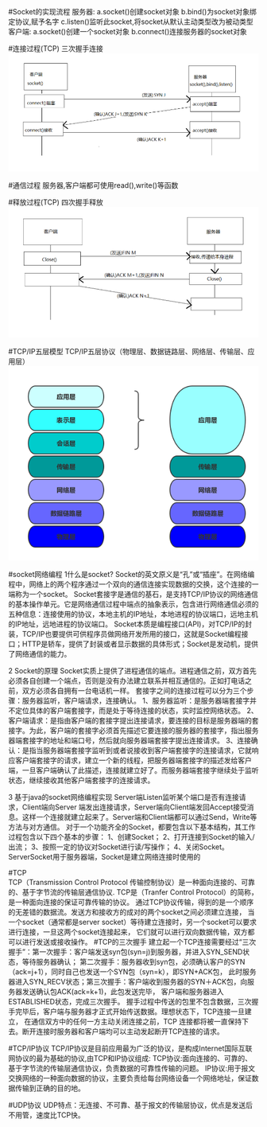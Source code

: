 #Socket的实现流程
服务器:
        a.socket()创建socket对象
        b.bind()为socket对象绑定协议,赋予名字
        c.listen()监听此socket,将socket从默认主动类型改为被动类型
客户端:
        a.socket()创建一个socket对象
        b.connect()连接服务器的socket对象

#连接过程(TCP)
三次握手连接
![img.png](img.png)

#通信过程
服务器,客户端都可使用read(),write()等函数

#释放过程(TCP)
四次握手释放
![img_1.png](img_1.png)

#TCP/IP五层模型
TCP/IP五层协议（物理层、数据链路层、网络层、传输层、应用层）
![img_2.png](img_2.png)

#socket网络编程
1什么是socket?
Socket的英文原义是“孔”或“插座”。在网络编程中，网络上的两个程序通过一个双向的通信连接实现数据的交换，这个连接的一端称为一个socket。
Socket套接字是通信的基石，是支持TCP/IP协议的网络通信的基本操作单元。它是网络通信过程中端点的抽象表示，包含进行网络通信必须的五种信息：连接使用的协议，本地主机的IP地址，本地进程的协议端口，远地主机的IP地址，远地进程的协议端口。
Socket本质是编程接口(API)，对TCP/IP的封装，TCP/IP也要提供可供程序员做网络开发所用的接口，这就是Socket编程接口；HTTP是轿车，提供了封装或者显示数据的具体形式；Socket是发动机，提供了网络通信的能力。

2 Socket的原理
Socket实质上提供了进程通信的端点。进程通信之前，双方首先必须各自创建一个端点，否则是没有办法建立联系并相互通信的。正如打电话之前，双方必须各自拥有一台电话机一样。
套接字之间的连接过程可以分为三个步骤：服务器监听，客户端请求，连接确认。
1、服务器监听：是服务器端套接字并不定位具体的客户端套接字，而是处于等待连接的状态，实时监控网络状态。
2、客户端请求：是指由客户端的套接字提出连接请求，要连接的目标是服务器端的套接字。为此，客户端的套接字必须首先描述它要连接的服务器的套接字，指出服务器端套接字的地址和端口号，然后就向服务器端套接字提出连接请求。
3、连接确认：是指当服务器端套接字监听到或者说接收到客户端套接字的连接请求，它就响应客户端套接字的请求，建立一个新的线程，把服务器端套接字的描述发给客户端，一旦客户端确认了此描述，连接就建立好了。而服务器端套接字继续处于监听状态，继续接收其他客户端套接字的连接请求。

3 基于java的socket网络编程实现
Server端Listen监听某个端口是否有连接请求，Client端向Server 端发出连接请求，Server端向Client端发回Accept接受消息。这样一个连接就建立起来了。Server端和Client端都可以通过Send，Write等方法与对方通信。
对于一个功能齐全的Socket，都要包含以下基本结构，其工作过程包含以下四个基本的步骤：
1、创建Socket；
2、打开连接到Socket的输入/出流；
3、按照一定的协议对Socket进行读/写操作；
4、关闭Socket。
ServerSocket用于服务器端，Socket是建立网络连接时使用的

#TCP       
TCP（Transmission Control Protocol 传输控制协议）是一种面向连接的、可靠的、基于字节流的传输层通信协议.
TCP是（Tranfer Control Protocol）的简称，是一种面向连接的保证可靠传输的协议。
通过TCP协议传输，得到的是一个顺序的无差错的数据流。发送方和接收方的成对的两个socket之间必须建立连接，
当一个socket（通常都是server socket）等待建立连接时，另一个socket可以要求进行连接，一旦这两个socket连接起来，
它们就可以进行双向数据传输，双方都可以进行发送或接收操作。
#TCP的三次握手
建立起一个TCP连接需要经过“三次握手”：第一次握手：客户端发送syn包(syn=j)到服务器，并进入SYN_SEND状态，等待服务器确认；
第二次握手：服务器收到syn包，必须确认客户的SYN（ack=j+1），同时自己也发送一个SYN包（syn=k），即SYN+ACK包，
此时服务器进入SYN_RECV状态；第三次握手：客户端收到服务器的SYN＋ACK包，向服务器发送确认包ACK(ack=k+1)，此包发送完毕，
客户端和服务器进入ESTABLISHED状态，完成三次握手。
握手过程中传送的包里不包含数据，三次握手完毕后，客户端与服务器才正式开始传送数据。理想状态下，TCP连接一旦建立，
在通信双方中的任何一方主动关闭连接之前，TCP 连接都将被一直保持下去。断开连接时服务器和客户端均可以主动发起断开TCP连接的请求。

#TCP/IP协议
TCP/IP协议是目前应用最为广泛的协议，是构成Internet国际互联网协议的最为基础的协议,由TCP和IP协议组成:
TCP协议:面向连接的、可靠的、基于字节流的传输层通信协议，负责数据的可靠性传输的问题。
IP协议:用于报文交换网络的一种面向数据的协议，主要负责给每台网络设备一个网络地址，保证数据传输到正确的目的地。

#UDP协议
UDP特点：无连接、不可靠、基于报文的传输层协议，优点是发送后不用管，速度比TCP快。